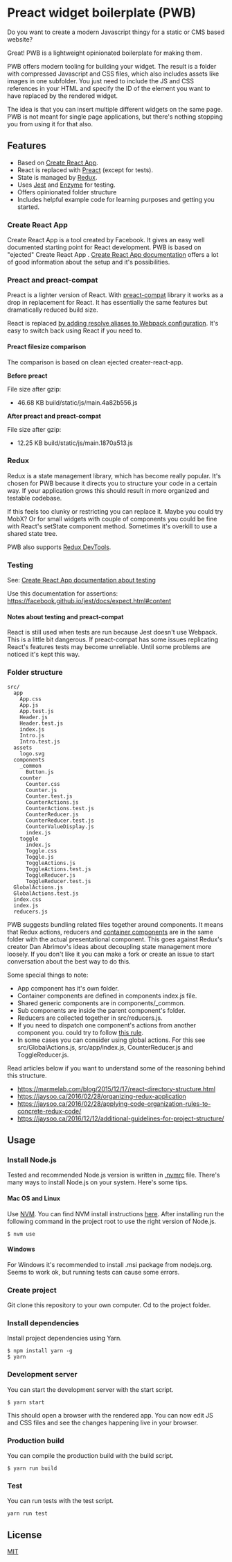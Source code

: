 # Preact widget boilerplate (PWB)
Do you want to create a modern Javascript thingy for a static or CMS based
website?

Great! PWB is a lightweight opinionated boilerplate for making them.

PWB offers modern tooling for building your widget. The result is a folder
with compressed Javascript and CSS files, which also includes assets like
images in one subfolder. You just need to include the JS and CSS references in
your HTML and specify the ID of the element you want to have replaced by the
rendered widget.

The idea is that you can insert multiple different widgets on the same page.
PWB is not meant for single page applications, but there's nothing stopping you
from using it for that also. 

## Features
 - Based on [Create React App](https://github.com/facebookincubator/create-react-app).
 - React is replaced with [Preact](https://preactjs.com/) (except for tests).
 - State is managed by [Redux](http://redux.js.org/).
 - Uses [Jest](https://facebook.github.io/jest/) and [Enzyme](http://airbnb.io/enzyme/) for testing.
 - Offers opinionated folder structure
 - Includes helpful example code for learning purposes and getting you started.

### Create React App
Create React App is a tool created by Facebook. It gives an easy well documented
starting point for React development. PWB is based on "ejected" Create React App
. [Create React App documentation](https://github.com/facebookincubator/create-react-app/blob/05f3f5ee81aec9429f00f57d17b499d8a22aadef/packages/react-scripts/template/README.md)
offers a lot of good information about the setup and it's possibilities.

### Preact and preact-compat
Preact is a lighter version of React. With
[preact-compat](https://github.com/developit/preact-compat) library it works
as a drop in replacement for React. It has essentially the same features but
dramatically reduced build size.

React is replaced [by adding resolve aliases to Webpack configuration](https://github.com/developit/preact-compat#usage-with-webpack).
It's easy to switch back using React if you need to.

#### Preact filesize comparison
The comparison is based on clean ejected creater-react-app.

**Before preact**

File size after gzip:

  - 46.68 KB  build/static/js/main.4a82b556.js

**After preact and preact-compat**

File size after gzip:

  - 12.25 KB  build/static/js/main.1870a513.js

### Redux
Redux is a state management library, which has become really popular. It's chosen
for PWB because it directs you to structure your code in a certain way. If your
application grows this should result in more organized and testable codebase.

If this feels too clunky or restricting you can replace it. Maybe you could
try MobX? Or for small widgets with couple of components you could be fine with
React's setState component method. Sometimes it's overkill to use a shared state
tree.

PWB also supports [Redux DevTools](https://chrome.google.com/webstore/detail/redux-devtools/lmhkpmbekcpmknklioeibfkpmmfibljd).

### Testing
See: [Create React App documentation about testing](https://github.com/facebookincubator/create-react-app/blob/05f3f5ee81aec9429f00f57d17b499d8a22aadef/packages/react-scripts/template/README.md#running-tests)

Use this documentation for assertions: https://facebook.github.io/jest/docs/expect.html#content

#### Notes about testing and preact-compat
React is still used when tests are run because Jest doesn't use Webpack. This is a little
bit dangerous. If preact-compat has some issues replicating React's features
tests may become unreliable. Until some problems are noticed it's kept this
way.


### Folder structure
```
src/
  app
    App.css
    App.js
    App.test.js
    Header.js
    Header.test.js
    index.js
    Intro.js
    Intro.test.js
  assets
    logo.svg
  components
    _common
      Button.js
    counter
      Counter.css
      Counter.js
      Counter.test.js
      CounterActions.js
      CounterActions.test.js
      CounterReducer.js
      CounterReducer.test.js
      CounterValueDisplay.js
      index.js
    toggle
      index.js
      Toggle.css
      Toggle.js
      ToggleActions.js
      ToggleActions.test.js
      ToggleReducer.js
      ToggleReducer.test.js
  GlobalActions.js
  GlobalActions.test.js
  index.css
  index.js
  reducers.js

```

PWB suggests bundling related files together around components.
It means that Redux actions, reducers and
[container components](http://redux.js.org/docs/basics/UsageWithReact.html#presentational-and-container-components)
are in the same folder with the actual presentational component. This goes
against Redux's creator Dan Abrimov's ideas about decoupling state management
more loosely. If you don't like it you can make a fork or create an issue to
start conversation about the best way to do this.

Some special things to note:

- App component has it's own folder.
- Container components are defined in components index.js file.
- Shared generic components are in components/_common.
- Sub components are inside the parent component's folder.
- Reducers are collected together in src/reducers.js.
- If you need to dispatch one component's actions from another component you. 
could try to follow [this rule](https://jaysoo.ca/2016/02/28/organizing-redux-application/#rule-2-create-strict-module-boundaries).
- In some cases you can consider using global actions. For this see
src/GlobalActions.js, src/app/index.js, CounterReducer.js and ToggleReducer.js.

Read articles below if you want to understand some of the reasoning behind this
structure.

- https://marmelab.com/blog/2015/12/17/react-directory-structure.html
- https://jaysoo.ca/2016/02/28/organizing-redux-application
- https://jaysoo.ca/2016/02/28/applying-code-organization-rules-to-concrete-redux-code/
- https://jaysoo.ca/2016/12/12/additional-guidelines-for-project-structure/

## Usage
### Install Node.js
Tested and recommended Node.js version is written in [.nvmrc](.nvmrc) file.
There's many ways to install Node.js on your system. Here's some tips.

#### Mac OS and Linux
Use [NVM](https://github.com/creationix/nvm). You can find NVM install instructions [here](https://github.com/creationix/nvm#installation). After installing run the following command in the project root to use the right version of Node.js.
```
$ nvm use
```

#### Windows
For Windows it's recommended to install .msi package from nodejs.org. Seems to
work ok, but running tests can cause some errors.

### Create project
Git clone this repository to your own computer. Cd to the project folder.

### Install dependencies
Install project dependencies using Yarn.
```
$ npm install yarn -g
$ yarn
```

### Development server
You can start the development server with the start script.
```
$ yarn start
```
This should open a browser with the rendered app. You can now edit JS and CSS
files and see the changes happening live in your browser.

### Production build
You can compile the production build with the build script.
```
$ yarn run build
```

### Test
You can run tests with the test script.
```
yarn run test
```
## License

[MIT](LICENSE)